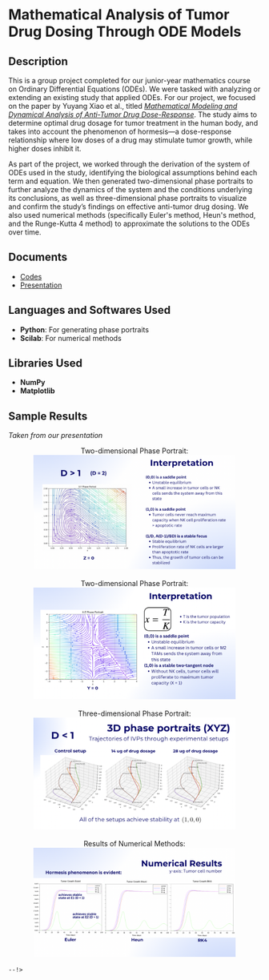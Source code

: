 <h1>Mathematical Analysis of Tumor Drug Dosing Through ODE Models</h1>

<h2>Description</h2>

This is a group project completed for our junior-year mathematics course on Ordinary Differential Equations (ODEs). We were tasked with analyzing or extending an existing study that applied ODEs. For our project, we focused on the paper by Yuyang Xiao et al., titled <a href="https://pubmed.ncbi.nlm.nih.gov/35341290/"><i>Mathematical Modeling and Dynamical Analysis of Anti-Tumor Drug Dose-Response</i></a>. The study aims to determine optimal drug dosage for tumor treatment in the human body, and takes into account the phenomenon of hormesis—a dose-response relationship where low doses of a drug may stimulate tumor growth, while higher doses inhibit it.


As part of the project, we worked through the derivation of the system of ODEs used in the study, identifying the biological assumptions behind each term and equation. We then generated two-dimensional phase portraits to further analyze the dynamics of the system and the conditions underlying its conclusions, as well as three-dimensional phase portraits to visualize and confirm the study’s findings on effective anti-tumor drug dosing. We also used numerical methods (specifically Euler's method, Heun's method, and the Runge-Kutta 4 method) to approximate the solutions to the ODEs over time.  

<h2>Documents</h2>

- [Codes](https://github.com/andreazialcita/Ordinary-Differential-Equations/blob/main/%5BMATH_72_1%5D_ODE_Phase_Portraits.ipynb)
- [Presentation]()

<h2>Languages and Softwares Used</h2>

- <b>Python</b>: For generating phase portraits
- <b>Scilab</b>: For numerical methods

<h2>Libraries Used </h2>

- <b>NumPy</b>
- <b>Matplotlib</b>

<h2>Sample Results</h2>
<i>Taken from our presentation</i>

<p align="center">
Two-dimensional Phase Portrait: <br/>
<img src="https://github.com/andreazialcita/Ordinary-Differential-Equations/blob/main/Screen%20Shot%202025-06-24%20at%202.40.50%20PM.png" height="80%" width="80%" alt="Two-dimensional Phase Portrait"/>
<br />
<br />
Two-dimensional Phase Portrait:  <br/>
<img src="https://github.com/andreazialcita/Ordinary-Differential-Equations/blob/main/Screen%20Shot%202025-06-24%20at%202.41.09%20PM.png" height="80%" width="80%" alt="Two-dimensional Phase Portrait"/>
<br />
<br />
Three-dimensional Phase Portrait: <br/>
<img src="https://github.com/andreazialcita/Ordinary-Differential-Equations/blob/main/Screen%20Shot%202025-06-24%20at%202.41.34%20PM.png" height="80%" width="80%" alt="Three-dimensional Phase Portrait"/>
<br />
<br />
Results of Numerical Methods:  <br/>
<img src="https://github.com/andreazialcita/Ordinary-Differential-Equations/blob/main/Screen%20Shot%202025-06-24%20at%202.41.51%20PM.png" height="80%" width="80%" alt="Results of Numerical Methods"/>
<br />

```
--!>
